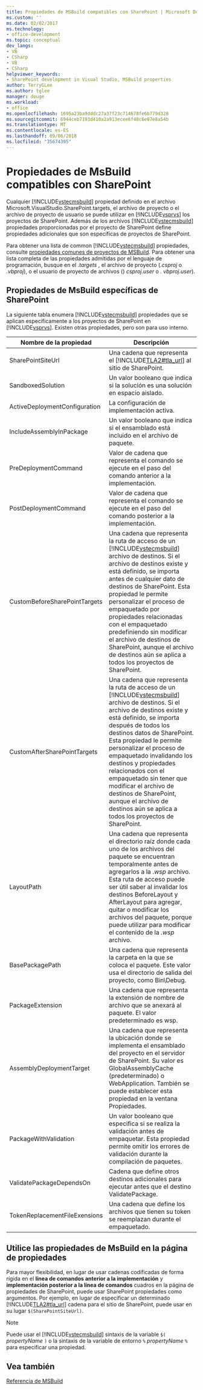 ```yaml
---
title: Propiedades de MSBuild compatibles con SharePoint | Microsoft Docs
ms.custom: ''
ms.date: 02/02/2017
ms.technology:
- office-development
ms.topic: conceptual
dev_langs:
- VB
- CSharp
- VB
- CSharp
helpviewer_keywords:
- SharePoint development in Visual Studio, MSBuild properties
author: TerryGLee
ms.author: tglee
manager: douge
ms.workload:
- office
ms.openlocfilehash: 1695a23ba9dddc27a37f23c714678fe6b779d328
ms.sourcegitcommit: 6944ceb7193d410a2a913ecee6f40c6e87e8a54b
ms.translationtype: MT
ms.contentlocale: es-ES
ms.lasthandoff: 09/06/2018
ms.locfileid: "35674395"
---
```

# <a name="msbuild-properties-supported-by-sharepoint"></a>Propiedades de MsBuild compatibles con SharePoint
  Cualquier [!INCLUDE[vstecmsbuild](../sharepoint/includes/vstecmsbuild-md.md)] propiedad definido en el archivo Microsoft.VisualStudio.SharePoint.targets, el archivo de proyecto o el archivo de proyecto de usuario se puede utilizar en [!INCLUDE[vsprvs](../sharepoint/includes/vsprvs-md.md)] los proyectos de SharePoint. Además de los archivos [!INCLUDE[vstecmsbuild](../sharepoint/includes/vstecmsbuild-md.md)] propiedades proporcionadas por el proyecto de SharePoint define propiedades adicionales que son específicas de proyectos de SharePoint.  
  
 Para obtener una lista de common [!INCLUDE[vstecmsbuild](../sharepoint/includes/vstecmsbuild-md.md)] propiedades, consulte [propiedades comunes de proyectos de MSBuild](http://go.microsoft.com/fwlink/?LinkID=168687). Para obtener una lista completa de las propiedades admitidas por el lenguaje de programación, busque en el *.targets* , el archivo de proyecto (*.csproj* o *.vbproj*), o el usuario de proyecto de archivos () *csproj.user* o *. vbproj.user*).  
  
## <a name="msbuild-properties-specific-to-sharepoint"></a>Propiedades de MsBuild específicas de SharePoint
 La siguiente tabla enumera [!INCLUDE[vstecmsbuild](../sharepoint/includes/vstecmsbuild-md.md)] propiedades que se aplican específicamente a los proyectos de SharePoint en [!INCLUDE[vsprvs](../sharepoint/includes/vsprvs-md.md)]. Existen otras propiedades, pero son para uso interno.  
  
|Nombre de la propiedad|Descripción|  
|-------------------|-----------------|  
|SharePointSiteUrl|Una cadena que representa el [!INCLUDE[TLA2#tla_url](../sharepoint/includes/tla2sharptla-url-md.md)] al sitio de SharePoint.|  
|SandboxedSolution|Un valor booleano que indica si la solución es una solución en espacio aislado.|  
|ActiveDeploymentConfiguration|La configuración de implementación activa.|  
|IncludeAssemblyInPackage|Un valor booleano que indica si el ensamblado está incluido en el archivo de paquete.|  
|PreDeploymentCommand|Valor de cadena que representa el comando se ejecute en el paso del comando anterior a la implementación.|  
|PostDeploymentCommand|Valor de cadena que representa el comando se ejecute en el paso del comando posterior a la implementación.|  
|CustomBeforeSharePointTargets|Una cadena que representa la ruta de acceso de un [!INCLUDE[vstecmsbuild](../sharepoint/includes/vstecmsbuild-md.md)] archivo de destinos. Si el archivo de destinos existe y está definido, se importa antes de cualquier dato de destinos de SharePoint. Esta propiedad le permite personalizar el proceso de empaquetado por propiedades relacionadas con el empaquetado predefiniendo sin modificar el archivo de destinos de SharePoint, aunque el archivo de destinos aún se aplica a todos los proyectos de SharePoint.|  
|CustomAfterSharePointTargets|Una cadena que representa la ruta de acceso de un [!INCLUDE[vstecmsbuild](../sharepoint/includes/vstecmsbuild-md.md)] archivo de destinos. Si el archivo de destinos existe y está definido, se importa después de todos los destinos datos de SharePoint. Esta propiedad le permite personalizar el proceso de empaquetado invalidando los destinos y propiedades relacionados con el empaquetado sin tener que modificar el archivo de destinos de SharePoint, aunque el archivo de destinos aún se aplica a todos los proyectos de SharePoint.|  
|LayoutPath|Una cadena que representa el directorio raíz donde cada uno de los archivos del paquete se encuentran temporalmente antes de agregarlos a la *.wsp* archivo. Esta ruta de acceso puede ser útil saber al invalidar los destinos BeforeLayout y AfterLayout para agregar, quitar o modificar los archivos del paquete, porque puede utilizar para modificar el contenido de la *.wsp* archivo.|  
|BasePackagePath|Una cadena que representa la carpeta en la que se coloca el paquete. Este valor usa el directorio de salida del proyecto, como Bin\Debug.|  
|PackageExtension|Una cadena que representa la extensión de nombre de archivo que se anexará al paquete. El valor predeterminado es wsp.|  
|AssemblyDeploymentTarget|Una cadena que representa la ubicación donde se implementa el ensamblado del proyecto en el servidor de SharePoint. Su valor es GlobalAssemblyCache (predeterminado) o WebApplication. También se puede establecer esta propiedad en la ventana Propiedades.|  
|PackageWithValidation|Un valor booleano que especifica si se realiza la validación antes de empaquetar. Esta propiedad permite omitir los errores de validación durante la compilación de paquetes.|  
|ValidatePackageDependsOn|Cadena que define otros destinos adicionales para ejecutar antes que el destino ValidatePackage.|  
|TokenReplacementFileExensions|Una cadena que define los archivos que tienen su token se reemplazan durante el empaquetado.|  
  
## <a name="use-msbuild-properties-in-the-properties-page"></a>Utilice las propiedades de MsBuild en la página de propiedades
 Para mayor flexibilidad, en lugar de usar cadenas codificadas de forma rígida en el **línea de comandos anterior a la implementación** y **implementación posterior a la línea de comandos** cuadros en la página de propiedades de SharePoint, puede usar SharePoint propiedades como argumentos. Por ejemplo, en lugar de especificar un determinado [!INCLUDE[TLA2#tla_url](../sharepoint/includes/tla2sharptla-url-md.md)] cadena para el sitio de SharePoint, puede usar en su lugar `$(SharePointSiteUrl)`.  
  
> [!NOTE]  
>  Puede usar el [!INCLUDE[vstecmsbuild](../sharepoint/includes/vstecmsbuild-md.md)] sintaxis de la variable `$(` *propertyName* `)` o la sintaxis de la variable de entorno `%` *propertyName* `%` para especificar una propiedad.  
  
## <a name="see-also"></a>Vea también
 [Referencia de MSBuild](/visualstudio/msbuild/msbuild-reference)  
  